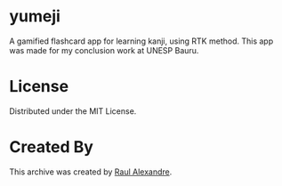 # yumeji
A gamified flashcard app for learning kanji, using RTK method. This app was made for my conclusion work at UNESP Bauru.

# License
Distributed under the MIT License.

# Created By
This archive was created by [Raul Alexandre](https://github.com/Raurs2).
